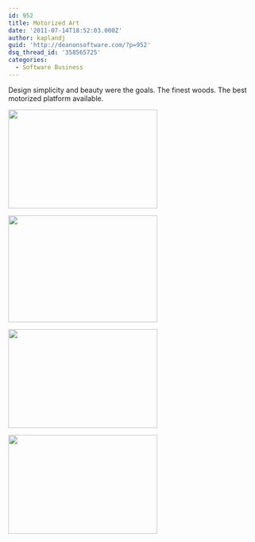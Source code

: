 ```yaml
---
id: 952
title: Motorized Art
date: '2011-07-14T18:52:03.000Z'
author: kaplandj
guid: 'http://deanonsoftware.com/?p=952'
dsq_thread_id: '358565725'
categories:
  - Software Business
---
```

Design simplicity and beauty were the goals. The finest woods. The best motorized platform available.

<a href="http://deanonsoftware.com/?attachment_id=960" rel="attachment wp-att-960"><img class="alignnone size-medium wp-image-960" title="Kaplan Desk-34-Large sRGB" src="http://deanonsoftware.com/wp-content/uploads/2011/07/Kaplan-Desk-34-Large-sRGB3-300x199.jpg" alt="" width="300" height="199" srcset="http://deanonsoftware.com/wp-content/uploads/2011/07/Kaplan-Desk-34-Large-sRGB3-300x199.jpg 300w, http://deanonsoftware.com/wp-content/uploads/2011/07/Kaplan-Desk-34-Large-sRGB3-1024x680.jpg 1024w" sizes="(max-width: 300px) 100vw, 300px" /></a>

<a href="http://deanonsoftware.com/?attachment_id=961" rel="attachment wp-att-961"><img class="alignnone size-medium wp-image-961" title="Kaplan Desk-26-Large sRGB" src="http://deanonsoftware.com/wp-content/uploads/2011/07/Kaplan-Desk-26-Large-sRGB-300x215.jpg" alt="" width="300" height="215" srcset="http://deanonsoftware.com/wp-content/uploads/2011/07/Kaplan-Desk-26-Large-sRGB-300x215.jpg 300w, http://deanonsoftware.com/wp-content/uploads/2011/07/Kaplan-Desk-26-Large-sRGB-1024x734.jpg 1024w" sizes="(max-width: 300px) 100vw, 300px" /></a>

<a href="http://deanonsoftware.com/?attachment_id=962" rel="attachment wp-att-962"><img class="alignnone size-medium wp-image-962" title="Kaplan Desk-19-Large sRGB" src="http://deanonsoftware.com/wp-content/uploads/2011/07/Kaplan-Desk-19-Large-sRGB-300x199.jpg" alt="" width="300" height="199" srcset="http://deanonsoftware.com/wp-content/uploads/2011/07/Kaplan-Desk-19-Large-sRGB-300x199.jpg 300w, http://deanonsoftware.com/wp-content/uploads/2011/07/Kaplan-Desk-19-Large-sRGB-1024x680.jpg 1024w" sizes="(max-width: 300px) 100vw, 300px" /></a>

<a href="http://deanonsoftware.com/?attachment_id=963" rel="attachment wp-att-963"><img class="alignnone size-medium wp-image-963" title="Kaplan Desk-16-Large sRGB" src="http://deanonsoftware.com/wp-content/uploads/2011/07/Kaplan-Desk-16-Large-sRGB-300x199.jpg" alt="" width="300" height="199" srcset="http://deanonsoftware.com/wp-content/uploads/2011/07/Kaplan-Desk-16-Large-sRGB-300x199.jpg 300w, http://deanonsoftware.com/wp-content/uploads/2011/07/Kaplan-Desk-16-Large-sRGB-1024x680.jpg 1024w" sizes="(max-width: 300px) 100vw, 300px" /></a>
